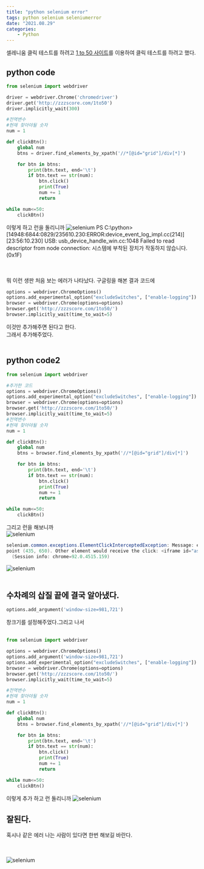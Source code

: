 ```yaml
---
title: "python selenium error"
tags: python selenium seleniumerror 
date: "2021.08.29"
categories: 
    - Python
---
```


셀레니움 클릭 테스트를 하려고 [1 to 50 사이트](http://zzzscore.com/1to50/)를 이용하여 클릭 테스트를 하려고 했다.<br>

## python code
```python
from selenium import webdriver

driver = webdriver.Chrome('chromedriver')
driver.get('http://zzzscore.com/1to50')
driver.implicitly_wait(300)

#전역변수
#현재 찾아야될 숫자
num = 1

def clickBtn():
    global num
    btns = driver.find_elements_by_xpath('//*[@id="grid"]/div[*]')

    for btn in btns:
        print(btn.text, end='\t')
        if btn.text == str(num):
            btn.click()
            print(True)
            num += 1
            return

while num<=50:
    clickBtn()
```

이렇게 하고 런을 돌리니까
![selenium](/assets/images/sele_1.PNG)
PS C:\python> [14948:6844:0829/235610.230:ERROR:device_event_log_impl.cc(214)] [23:56:10.230] USB: usb_device_handle_win.cc:1048 Failed to read descriptor from node connection: 시스템에 부착된 장치가 작동하지 않습니다. (0x1F)  
<br>
<br>

뭐 이런 생판 처음 보는 에러가 나타났다.
구글링을 해본 결과 코드에<br>
```python
options = webdriver.ChromeOptions()
options.add_experimental_option("excludeSwitches", ["enable-logging"])
browser = webdriver.Chrome(options=options)
browser.get('http://zzzscore.com/1to50/')
browser.implicitly_wait(time_to_wait=5)
```
이것만 추가해주면 된다고 한다.<br>
그래서 추가해주었다.<br>
<br>

## python code2
```python
from selenium import webdriver

#추가한 코드
options = webdriver.ChromeOptions()
options.add_experimental_option("excludeSwitches", ["enable-logging"])
browser = webdriver.Chrome(options=options)
browser.get('http://zzzscore.com/1to50/')
browser.implicitly_wait(time_to_wait=5)
#전역변수
#현재 찾아야될 숫자
num = 1

def clickBtn():
    global num
    btns = browser.find_elements_by_xpath('//*[@id="grid"]/div[*]')

    for btn in btns:
        print(btn.text, end='\t')
        if btn.text == str(num):
            btn.click()
            print(True)
            num += 1
            return

while num<=50:
    clickBtn()
```
그리고 런을 해보니까<br>
![selenium](/assets/images/sele_2.PNG)

```powershell
selenium.common.exceptions.ElementClickInterceptedException: Message: element click intercepted: Element <div style="opacity: 1;">...</div> is not clickable at 
point (435, 650). Other element would receive the click: <iframe id="aswift_4" name="" sandbox="allow-forms allow-popups allow-popups-to-escape-sandbox allow-same-origin allow-scripts allow-top-navigation-by-user-activation" width="1005" height="124" frameborder="0" src="https://googleads.g.doubleclick.net/pagead/html/r20210823/r20110914/zrt_lookup.html?fsb=1#RS-1-&amp;adk=1812271801&amp;client=ca-pub-5424203882835868&amp;fa=1&amp;ifi=5&amp;uci=a!5&amp;btvi=2" marginwidth="0" marginheight="0" vspace="0" hspace="0" allowtransparency="true" scrolling="no" allowfullscreen="true" data-google-container-id="a!5" data-google-query-id="CPu0odfB1vICFcHTfAodBdkO3g" data-load-complete="true" style="display: block; margin: 0px auto;"></iframe>
  (Session info: chrome=92.0.4515.159)
```
![selenium](/assets/images/jjal.jpg)
<br>
<br>


## 수차례의 삽질 끝에 결국 알아냈다.

```python
options.add_argument('window-size=981,721')
```
창크기를 설정해주었다.그리고 나서
<br>
<br>

```python
from selenium import webdriver

options = webdriver.ChromeOptions()
options.add_argument('window-size=981,721')
options.add_experimental_option("excludeSwitches", ["enable-logging"])
browser = webdriver.Chrome(options=options)
browser.get('http://zzzscore.com/1to50/')
browser.implicitly_wait(time_to_wait=5)

#전역변수
#현재 찾아야될 숫자
num = 1

def clickBtn():
    global num
    btns = browser.find_elements_by_xpath('//*[@id="grid"]/div[*]')

    for btn in btns:
        print(btn.text, end='\t')
        if btn.text == str(num):
            btn.click()
            print(True)
            num += 1
            return

while num<=50:
    clickBtn()
```
이렇게 추가 하고 런 돌리니까
![selenium](/assets/images/sele_3.PNG)

## 잘된다. 
혹시나 같은 에러 나는 사람이 있다면 한번 해보길 바란다.
<br>
<br>
<br>


![selenium](/assets/images/jjal2.jpeg)

